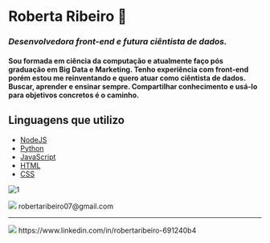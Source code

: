 # Roberta Ribeiro 👋

### *Desenvolvedora front-end e futura ciêntista de dados.*

#### Sou formada em ciência da computação e atualmente faço pós graduação em Big Data e Marketing. Tenho experiência com front-end porém estou me reinventando e quero atuar como ciêntista de dados. Buscar, aprender e ensinar sempre. Compartilhar conhecimento e usá-lo para objetivos concretos é o caminho.


## Linguagens que utilizo

- [NodeJS](https://nodejs.org)
- [Python](https://www.python.org)
- [JavaScript](https://developer.mozilla.org)
- [HTML](https://www.w3schools.com)
- [CSS](https://www.w3schools.com)

![1](https://github-readme-stats.vercel.app/api/top-langs/?username=robertaribeiro07&theme=blue-green)

 <img src = "https://img.shields.io/badge/Gmail-D14836?style=for-the-badge&logo=gmail&logoColor=white">
 robertaribeiro07@gmail.com 
 
 __________________________________
 
 <img src = "https://img.shields.io/badge/linkedin-%230077B5.svg?&style=for-the-badge&logo=linkedin&logoColor=white&url=https://www.linkedin.com/in/robertaribeiro-691240b4">
 https://www.linkedin.com/in/robertaribeiro-691240b4





